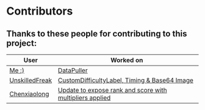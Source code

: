 # Contributors
## Thanks to these people for contributing to this project:
| User      | Worked on |
| --- | --- |
| [Me :)](https://github.com/kOFReadie/) | [DataPuller](https://github.com/kOFReadie/BSDataPuller) |
| [UnskilledFreak](https://github.com/UnskilledFreak) | [CustomDifficultyLabel, Timing & Base64 Image](https://github.com/kOFReadie/BSDataPuller/pull/3) |
| [Chenxiaolong](https://github.com/chenxiaolong) | [Update to expose rank and score with multipliers applied](https://github.com/kOFReadie/BSDataPuller/pull/5) |